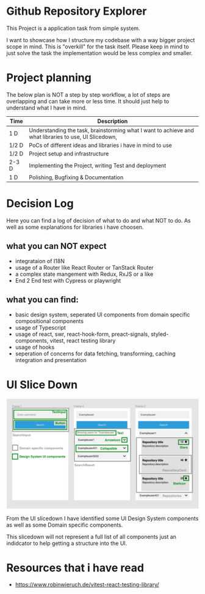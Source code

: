 # Github Repository Explorer

This Project is a application task from simple system.

I want to showcase how I structure my codebase with a way bigger project scope in mind.
This is "overkill" for the task itself. Please keep in mind to just solve the task the implementation would be less complex and smaller.

# Project planning

The below plan is NOT a step by step workflow, a lot of steps are overlapping and can take more or less time. It should just help to understand what I have in mind.

| Time | Description |
| --- | --- |
| 1 D | Understanding the task, brainstorming what I want to achieve and what libraries to use, UI Slicedown,  |
| 1/2 D | PoCs of different ideas and libraries i have in mind to use |
| 1/2 D | Project setup and infrastructure |
| 2-3 D | Implementing the Project, writing Test and deployment |
| 1 D | Polishing, Bugfixing & Documentation |

# Decision Log

Here you can find a log of decision of what to do and what NOT to do. As well as some explanations for libraries i have choosen.

## what you can NOT expect

- integrataion of I18N
- usage of a Router like React Router or TanStack Router
- a complex state mangement with Redux, RxJS or a like
- End 2 End test with Cypress or playwright

## what you can find:

- basic design system, seperated UI components from domain specific compositional components
- usage of Typescript
- usage of react, swr, react-hook-form, preact-signals, styled-components, vitest, react testing library
- usage of hooks
- seperation of concerns for data fetching, transforming, caching integration and presentation


# UI Slice Down

![Component Slicedown](/docs/img/ui-slicedown.png "UI design sliced down to components")

From the UI slicedown I have identified some UI Design System components as well as some Domain specific components.

This slicedown will not represent a full list of all components just an indidcator to help getting a structure into the UI.


# Resources that i have read

- https://www.robinwieruch.de/vitest-react-testing-library/
